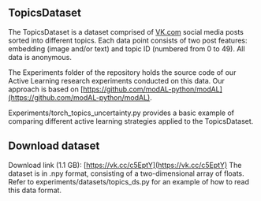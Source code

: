 ## TopicsDataset

The TopicsDataset is a dataset comprised of [VK.com](http://vk.com/) social media posts sorted into different topics.
Each data point consists of two post features: embedding (image and/or text) and topic ID (numbered from 0 to 49). All data is anonymous.

The Experiments folder of the repository holds the source code of our Active Learning research experiments conducted on this data. Our approach is based on [https://github.com/modAL-python/modAL](https://github.com/modAL-python/modAL).

Experiments/torch_topics_uncertainty.py provides a basic example of comparing different active learning strategies applied to the TopicsDataset.

## Download dataset

Download link (1.1 GB): [https://vk.cc/c5EptY](https://vk.cc/c5EptY)
The dataset is in .npy format, consisting of a two-dimensional array of floats. Refer to experiments/datasets/topics_ds.py for an example of how to read this data format.